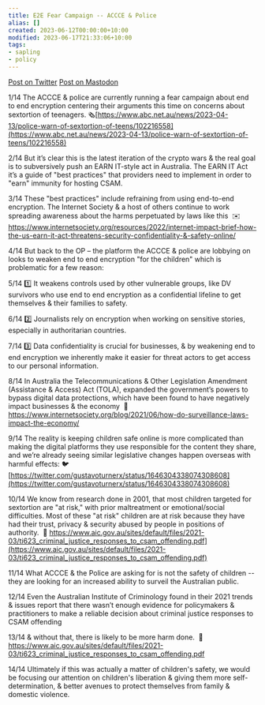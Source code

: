 ```yaml
---
title: E2E Fear Campaign -- ACCCE & Police
alias: []
created: 2023-06-12T00:00:00+10:00
modified: 2023-06-17T21:33:06+10:00
tags:
- sapling
- policy
---
```


[Post on Twitter](https://twitter.com/errbufferoverfl/status/1646427897727688704?s=20)
[Post on Mastodon](https://mastodon.errbufferoverfl.me/@errbufferoverfl/110190569356553694)

1/14 The ACCCE & police are currently running a fear campaign about end to end encryption centering their arguments this time on concerns about sextortion of teenagers. 🗞️[https://www.abc.net.au/news/2023-04-13/police-warn-of-sextortion-of-teens/102216558](https://www.abc.net.au/news/2023-04-13/police-warn-of-sextortion-of-teens/102216558)

2/14 But it’s clear this is the latest iteration of the crypto wars & the real goal is to subversively push an EARN IT-style act in Australia. The EARN IT Act it’s a guide of "best practices" that providers need to implement in order to "earn" immunity for hosting CSAM. 

3/14 These "best practices" include refraining from using end-to-end encryption. The Internet Society & a host of others continue to work spreading awareness about the harms perpetuated by laws like this 
✉️ https://www.internetsociety.org/resources/2022/internet-impact-brief-how-the-us-earn-it-act-threatens-security-confidentiality-&-safety-online/

4/14 But back to the OP – the platform the ACCCE & police are lobbying on looks to weaken end to end encryption "for the children" which is problematic for a few reason:

5/14 1️⃣ It weakens controls used by other vulnerable groups, like DV survivors who use end to end encryption as a confidential lifeline to get themselves & their families to safety.

6/14 2️⃣ Journalists rely on encryption when working on sensitive stories, especially in authoritarian countries.

7/14 3️⃣ Data confidentiality is crucial for businesses, & by weakening end to end encryption we inherently make it easier for threat actors to get access to our personal information.

8/14 In Australia the Telecommunications & Other Legislation Amendment (Assistance & Access) Act (TOLA), expanded the government’s powers to bypass digital data protections, which have been found to have negatively impact businesses & the economy 
📎 https://www.internetsociety.org/blog/2021/06/how-do-surveillance-laws-impact-the-economy/

9/14 The reality is keeping children safe online is more complicated than making the digital platforms they use responsible for the content they share, and we’re already seeing similar legislative changes happen overseas with harmful effects:
🐦[https://twitter.com/gustavoturnerx/status/1646304338074308608](https://twitter.com/gustavoturnerx/status/1646304338074308608)

10/14 We know from research done in 2001, that most children targeted for sextortion are "at risk," with prior maltreatment or emotional/social difficulties. Most of these "at risk" children are at risk because they have had their trust, privacy & security abused by people in positions of authority. 
📎 https://www.aic.gov.au/sites/default/files/2021-03/ti623_criminal_justice_responses_to_csam_offending.pdf](https://www.aic.gov.au/sites/default/files/2021-03/ti623_criminal_justice_responses_to_csam_offending.pdf)

11/14 What ACCCE & the Police are asking for is not the safety of children -- they are looking for an increased ability to surveil the Australian public. 

12/14 Even the Australian Institute of Criminology found in their 2021 trends & issues report that there wasn’t enough evidence for policymakers & practitioners to make a reliable decision about criminal justice responses to CSAM offending 

13/14 & without that, there is likely to be more harm done. 
📎 https://www.aic.gov.au/sites/default/files/2021-03/ti623_criminal_justice_responses_to_csam_offending.pdf

14/14 Ultimately if this was actually a matter of children's safety, we would be focusing our attention on children's liberation & giving them more self-determination, & better avenues to protect themselves from family & domestic violence.